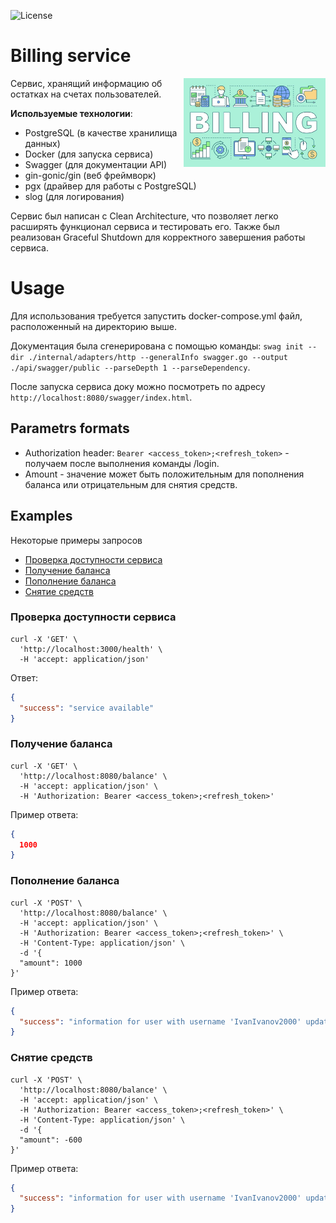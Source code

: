 ![License](https://img.shields.io/badge/license-MIT-green)

# Billing service

<img align="right" width="45%" src="../images/billing.jpg">
Сервис, хранящий информацию об остатках на счетах пользователей.  

__Используемые технологии__:
- PostgreSQL (в качестве хранилища данных)
- Docker (для запуска сервиса)
- Swagger (для документации API)
- gin-gonic/gin (веб фреймворк)
- pgx (драйвер для работы с PostgreSQL)
- slog (для логирования)

Сервис был написан с Clean Architecture, что позволяет легко расширять функционал сервиса и тестировать его. Также был реализован Graceful Shutdown для корректного завершения работы сервиса.


# Usage
Для использования требуется запустить docker-compose.yml файл, расположенный на директорию выше.

Документация была сгенерирована с помощью команды: ```swag init --dir ./internal/adapters/http --generalInfo swagger.go --output ./api/swagger/public --parseDepth 1 --parseDependency```.

После запуска сервиса доку можно посмотреть по адресу `http://localhost:8080/swagger/index.html`.

## Parametrs formats
  * Authorization header: `Bearer <access_token>;<refresh_token>` - получаем после выполнения команды /login.
  * Amount - значение может быть положительным для пополнения баланса или отрицательным для снятия средств.
## Examples

Некоторые примеры запросов
- [Проверка доступности сервиса](#health)
- [Получение баланса](#get)
- [Пополнение баланса](#update_add)
- [Снятие средств](#update_del)

### Проверка доступности сервиса <a name="health"></a>

```curl
curl -X 'GET' \
  'http://localhost:3000/health' \
  -H 'accept: application/json'
```
Ответ:
```json
{
  "success": "service available"
}
```


### Получение баланса <a name="get"></a>

```curl
curl -X 'GET' \
  'http://localhost:8080/balance' \
  -H 'accept: application/json' \
  -H 'Authorization: Bearer <access_token>;<refresh_token>'
```
Пример ответа:
```json
{
  1000
}
```

### Пополнение баланса <a name="update_add"></a>

```curl
curl -X 'POST' \
  'http://localhost:8080/balance' \
  -H 'accept: application/json' \
  -H 'Authorization: Bearer <access_token>;<refresh_token>' \
  -H 'Content-Type: application/json' \
  -d '{
  "amount": 1000
}'
```
Пример ответа:
```json
{
  "success": "information for user with username 'IvanIvanov2000' updated"
}
```

### Снятие средств <a name="update_del"></a>

```curl
curl -X 'POST' \
  'http://localhost:8080/balance' \
  -H 'accept: application/json' \
  -H 'Authorization: Bearer <access_token>;<refresh_token>' \
  -H 'Content-Type: application/json' \
  -d '{
  "amount": -600
}'
```
Пример ответа:
```json
{
  "success": "information for user with username 'IvanIvanov2000' updated"
}
```